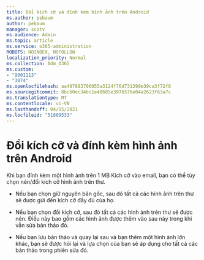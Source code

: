 ```yaml
---
title: Đổi kích cỡ và đính kèm hình ảnh trên Android
ms.author: pebaum
author: pebaum
manager: scotv
ms.audience: Admin
ms.topic: article
ms.service: o365-administration
ROBOTS: NOINDEX, NOFOLLOW
localization_priority: Normal
ms.collection: Adm_O365
ms.custom:
- "9001113"
- "3074"
ms.openlocfilehash: aa497883706055a3124f76d731399e39ca3f72f6
ms.sourcegitcommit: 8bc60ec34bc1e40685e3976576e04a2623f63a7c
ms.translationtype: MT
ms.contentlocale: vi-VN
ms.lasthandoff: 04/15/2021
ms.locfileid: "51809533"
---
```

# <a name="resize-and-attach-images-on-android"></a>Đổi kích cỡ và đính kèm hình ảnh trên Android

Khi bạn đính kèm một hình ảnh trên 1 MB Kích cỡ vào email, bạn có thể tùy chọn nén/đổi kích cỡ hình ảnh trên thư.
 
- Nếu bạn chọn giữ nguyên bản gốc, sau đó tất cả các hình ảnh trên thư sẽ được gửi đến kích cỡ đầy đủ của họ.
 
- Nếu bạn chọn đổi kích cỡ, sau đó tất cả các hình ảnh trên thư sẽ được nén.  Điều này bao gồm các hình ảnh được thêm vào sau này trong khi vẫn sửa bản thảo đó.
 
- Nếu bạn lưu bản thảo và quay lại sau và bạn thêm một hình ảnh lớn khác, bạn sẽ được hỏi lại và lựa chọn của bạn sẽ áp dụng cho tất cả các bản thảo trong phiên sửa đó.
 
